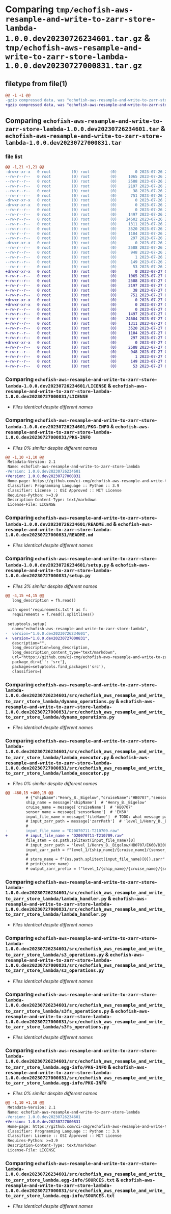 # Comparing `tmp/echofish-aws-resample-and-write-to-zarr-store-lambda-1.0.0.dev20230726234601.tar.gz` & `tmp/echofish-aws-resample-and-write-to-zarr-store-lambda-1.0.0.dev20230727000831.tar.gz`

## filetype from file(1)

```diff
@@ -1 +1 @@
-gzip compressed data, was "echofish-aws-resample-and-write-to-zarr-store-lambda-1.0.0.dev20230726234601.tar", last modified: Wed Jul 26 23:46:54 2023, max compression
+gzip compressed data, was "echofish-aws-resample-and-write-to-zarr-store-lambda-1.0.0.dev20230727000831.tar", last modified: Thu Jul 27 00:09:25 2023, max compression
```

## Comparing `echofish-aws-resample-and-write-to-zarr-store-lambda-1.0.0.dev20230726234601.tar` & `echofish-aws-resample-and-write-to-zarr-store-lambda-1.0.0.dev20230727000831.tar`

### file list

```diff
@@ -1,21 +1,21 @@
-drwxr-xr-x   0 root         (0) root         (0)        0 2023-07-26 23:46:54.471152 echofish-aws-resample-and-write-to-zarr-store-lambda-1.0.0.dev20230726234601/
--rw-r--r--   0 root         (0) root         (0)     1065 2023-07-26 23:45:56.000000 echofish-aws-resample-and-write-to-zarr-store-lambda-1.0.0.dev20230726234601/LICENSE
--rw-r--r--   0 root         (0) root         (0)     2588 2023-07-26 23:46:54.471152 echofish-aws-resample-and-write-to-zarr-store-lambda-1.0.0.dev20230726234601/PKG-INFO
--rw-r--r--   0 root         (0) root         (0)     2197 2023-07-26 23:45:56.000000 echofish-aws-resample-and-write-to-zarr-store-lambda-1.0.0.dev20230726234601/README.md
--rw-r--r--   0 root         (0) root         (0)       38 2023-07-26 23:46:54.471152 echofish-aws-resample-and-write-to-zarr-store-lambda-1.0.0.dev20230726234601/setup.cfg
--rw-r--r--   0 root         (0) root         (0)      751 2023-07-26 23:46:51.000000 echofish-aws-resample-and-write-to-zarr-store-lambda-1.0.0.dev20230726234601/setup.py
-drwxr-xr-x   0 root         (0) root         (0)        0 2023-07-26 23:46:54.467152 echofish-aws-resample-and-write-to-zarr-store-lambda-1.0.0.dev20230726234601/src/
-drwxr-xr-x   0 root         (0) root         (0)        0 2023-07-26 23:46:54.471152 echofish-aws-resample-and-write-to-zarr-store-lambda-1.0.0.dev20230726234601/src/echofish_aws_resample_and_write_to_zarr_store_lambda/
--rw-r--r--   0 root         (0) root         (0)        0 2023-07-26 23:45:56.000000 echofish-aws-resample-and-write-to-zarr-store-lambda-1.0.0.dev20230726234601/src/echofish_aws_resample_and_write_to_zarr_store_lambda/__init__.py
--rw-r--r--   0 root         (0) root         (0)     1497 2023-07-26 23:45:56.000000 echofish-aws-resample-and-write-to-zarr-store-lambda-1.0.0.dev20230726234601/src/echofish_aws_resample_and_write_to_zarr_store_lambda/dynamo_operations.py
--rw-r--r--   0 root         (0) root         (0)    24602 2023-07-26 23:45:56.000000 echofish-aws-resample-and-write-to-zarr-store-lambda-1.0.0.dev20230726234601/src/echofish_aws_resample_and_write_to_zarr_store_lambda/lambda_executor.py
--rw-r--r--   0 root         (0) root         (0)     1311 2023-07-26 23:45:56.000000 echofish-aws-resample-and-write-to-zarr-store-lambda-1.0.0.dev20230726234601/src/echofish_aws_resample_and_write_to_zarr_store_lambda/lambda_handler.py
--rw-r--r--   0 root         (0) root         (0)     3520 2023-07-26 23:45:56.000000 echofish-aws-resample-and-write-to-zarr-store-lambda-1.0.0.dev20230726234601/src/echofish_aws_resample_and_write_to_zarr_store_lambda/s3_operations.py
--rw-r--r--   0 root         (0) root         (0)     1104 2023-07-26 23:45:56.000000 echofish-aws-resample-and-write-to-zarr-store-lambda-1.0.0.dev20230726234601/src/echofish_aws_resample_and_write_to_zarr_store_lambda/s3fs_operations.py
--rw-r--r--   0 root         (0) root         (0)      297 2023-07-26 23:45:56.000000 echofish-aws-resample-and-write-to-zarr-store-lambda-1.0.0.dev20230726234601/src/echofish_aws_resample_and_write_to_zarr_store_lambda/sns_operations.py
-drwxr-xr-x   0 root         (0) root         (0)        0 2023-07-26 23:46:54.471152 echofish-aws-resample-and-write-to-zarr-store-lambda-1.0.0.dev20230726234601/src/echofish_aws_resample_and_write_to_zarr_store_lambda.egg-info/
--rw-r--r--   0 root         (0) root         (0)     2588 2023-07-26 23:46:54.000000 echofish-aws-resample-and-write-to-zarr-store-lambda-1.0.0.dev20230726234601/src/echofish_aws_resample_and_write_to_zarr_store_lambda.egg-info/PKG-INFO
--rw-r--r--   0 root         (0) root         (0)      948 2023-07-26 23:46:54.000000 echofish-aws-resample-and-write-to-zarr-store-lambda-1.0.0.dev20230726234601/src/echofish_aws_resample_and_write_to_zarr_store_lambda.egg-info/SOURCES.txt
--rw-r--r--   0 root         (0) root         (0)        1 2023-07-26 23:46:54.000000 echofish-aws-resample-and-write-to-zarr-store-lambda-1.0.0.dev20230726234601/src/echofish_aws_resample_and_write_to_zarr_store_lambda.egg-info/dependency_links.txt
--rw-r--r--   0 root         (0) root         (0)      149 2023-07-26 23:46:54.000000 echofish-aws-resample-and-write-to-zarr-store-lambda-1.0.0.dev20230726234601/src/echofish_aws_resample_and_write_to_zarr_store_lambda.egg-info/requires.txt
--rw-r--r--   0 root         (0) root         (0)       53 2023-07-26 23:46:54.000000 echofish-aws-resample-and-write-to-zarr-store-lambda-1.0.0.dev20230726234601/src/echofish_aws_resample_and_write_to_zarr_store_lambda.egg-info/top_level.txt
+drwxr-xr-x   0 root         (0) root         (0)        0 2023-07-27 00:09:25.304296 echofish-aws-resample-and-write-to-zarr-store-lambda-1.0.0.dev20230727000831/
+-rw-r--r--   0 root         (0) root         (0)     1065 2023-07-27 00:08:26.000000 echofish-aws-resample-and-write-to-zarr-store-lambda-1.0.0.dev20230727000831/LICENSE
+-rw-r--r--   0 root         (0) root         (0)     2588 2023-07-27 00:09:25.304296 echofish-aws-resample-and-write-to-zarr-store-lambda-1.0.0.dev20230727000831/PKG-INFO
+-rw-r--r--   0 root         (0) root         (0)     2197 2023-07-27 00:08:26.000000 echofish-aws-resample-and-write-to-zarr-store-lambda-1.0.0.dev20230727000831/README.md
+-rw-r--r--   0 root         (0) root         (0)       38 2023-07-27 00:09:25.304296 echofish-aws-resample-and-write-to-zarr-store-lambda-1.0.0.dev20230727000831/setup.cfg
+-rw-r--r--   0 root         (0) root         (0)      751 2023-07-27 00:09:22.000000 echofish-aws-resample-and-write-to-zarr-store-lambda-1.0.0.dev20230727000831/setup.py
+drwxr-xr-x   0 root         (0) root         (0)        0 2023-07-27 00:09:25.300296 echofish-aws-resample-and-write-to-zarr-store-lambda-1.0.0.dev20230727000831/src/
+drwxr-xr-x   0 root         (0) root         (0)        0 2023-07-27 00:09:25.300296 echofish-aws-resample-and-write-to-zarr-store-lambda-1.0.0.dev20230727000831/src/echofish_aws_resample_and_write_to_zarr_store_lambda/
+-rw-r--r--   0 root         (0) root         (0)        0 2023-07-27 00:08:26.000000 echofish-aws-resample-and-write-to-zarr-store-lambda-1.0.0.dev20230727000831/src/echofish_aws_resample_and_write_to_zarr_store_lambda/__init__.py
+-rw-r--r--   0 root         (0) root         (0)     1497 2023-07-27 00:08:26.000000 echofish-aws-resample-and-write-to-zarr-store-lambda-1.0.0.dev20230727000831/src/echofish_aws_resample_and_write_to_zarr_store_lambda/dynamo_operations.py
+-rw-r--r--   0 root         (0) root         (0)    24604 2023-07-27 00:08:26.000000 echofish-aws-resample-and-write-to-zarr-store-lambda-1.0.0.dev20230727000831/src/echofish_aws_resample_and_write_to_zarr_store_lambda/lambda_executor.py
+-rw-r--r--   0 root         (0) root         (0)     1311 2023-07-27 00:08:26.000000 echofish-aws-resample-and-write-to-zarr-store-lambda-1.0.0.dev20230727000831/src/echofish_aws_resample_and_write_to_zarr_store_lambda/lambda_handler.py
+-rw-r--r--   0 root         (0) root         (0)     3520 2023-07-27 00:08:26.000000 echofish-aws-resample-and-write-to-zarr-store-lambda-1.0.0.dev20230727000831/src/echofish_aws_resample_and_write_to_zarr_store_lambda/s3_operations.py
+-rw-r--r--   0 root         (0) root         (0)     1104 2023-07-27 00:08:26.000000 echofish-aws-resample-and-write-to-zarr-store-lambda-1.0.0.dev20230727000831/src/echofish_aws_resample_and_write_to_zarr_store_lambda/s3fs_operations.py
+-rw-r--r--   0 root         (0) root         (0)      297 2023-07-27 00:08:26.000000 echofish-aws-resample-and-write-to-zarr-store-lambda-1.0.0.dev20230727000831/src/echofish_aws_resample_and_write_to_zarr_store_lambda/sns_operations.py
+drwxr-xr-x   0 root         (0) root         (0)        0 2023-07-27 00:09:25.304296 echofish-aws-resample-and-write-to-zarr-store-lambda-1.0.0.dev20230727000831/src/echofish_aws_resample_and_write_to_zarr_store_lambda.egg-info/
+-rw-r--r--   0 root         (0) root         (0)     2588 2023-07-27 00:09:25.000000 echofish-aws-resample-and-write-to-zarr-store-lambda-1.0.0.dev20230727000831/src/echofish_aws_resample_and_write_to_zarr_store_lambda.egg-info/PKG-INFO
+-rw-r--r--   0 root         (0) root         (0)      948 2023-07-27 00:09:25.000000 echofish-aws-resample-and-write-to-zarr-store-lambda-1.0.0.dev20230727000831/src/echofish_aws_resample_and_write_to_zarr_store_lambda.egg-info/SOURCES.txt
+-rw-r--r--   0 root         (0) root         (0)        1 2023-07-27 00:09:25.000000 echofish-aws-resample-and-write-to-zarr-store-lambda-1.0.0.dev20230727000831/src/echofish_aws_resample_and_write_to_zarr_store_lambda.egg-info/dependency_links.txt
+-rw-r--r--   0 root         (0) root         (0)      149 2023-07-27 00:09:25.000000 echofish-aws-resample-and-write-to-zarr-store-lambda-1.0.0.dev20230727000831/src/echofish_aws_resample_and_write_to_zarr_store_lambda.egg-info/requires.txt
+-rw-r--r--   0 root         (0) root         (0)       53 2023-07-27 00:09:25.000000 echofish-aws-resample-and-write-to-zarr-store-lambda-1.0.0.dev20230727000831/src/echofish_aws_resample_and_write_to_zarr_store_lambda.egg-info/top_level.txt
```

### Comparing `echofish-aws-resample-and-write-to-zarr-store-lambda-1.0.0.dev20230726234601/LICENSE` & `echofish-aws-resample-and-write-to-zarr-store-lambda-1.0.0.dev20230727000831/LICENSE`

 * *Files identical despite different names*

### Comparing `echofish-aws-resample-and-write-to-zarr-store-lambda-1.0.0.dev20230726234601/PKG-INFO` & `echofish-aws-resample-and-write-to-zarr-store-lambda-1.0.0.dev20230727000831/PKG-INFO`

 * *Files 0% similar despite different names*

```diff
@@ -1,10 +1,10 @@
 Metadata-Version: 2.1
 Name: echofish-aws-resample-and-write-to-zarr-store-lambda
-Version: 1.0.0.dev20230726234601
+Version: 1.0.0.dev20230727000831
 Home-page: https://github.com/ci-cmg/echofish-aws-resample-and-write-to-zarr-store-lambda
 Classifier: Programming Language :: Python :: 3.9
 Classifier: License :: OSI Approved :: MIT License
 Requires-Python: >=3.9
 Description-Content-Type: text/markdown
 License-File: LICENSE
```

### Comparing `echofish-aws-resample-and-write-to-zarr-store-lambda-1.0.0.dev20230726234601/README.md` & `echofish-aws-resample-and-write-to-zarr-store-lambda-1.0.0.dev20230727000831/README.md`

 * *Files identical despite different names*

### Comparing `echofish-aws-resample-and-write-to-zarr-store-lambda-1.0.0.dev20230726234601/setup.py` & `echofish-aws-resample-and-write-to-zarr-store-lambda-1.0.0.dev20230727000831/setup.py`

 * *Files 3% similar despite different names*

```diff
@@ -4,15 +4,15 @@
   long_description = fh.read()
 
 with open('requirements.txt') as f:
   requirements = f.read().splitlines()
 
 setuptools.setup(
   name="echofish-aws-resample-and-write-to-zarr-store-lambda",
-  version="1.0.0.dev20230726234601",
+  version="1.0.0.dev20230727000831",
   description="",
   long_description=long_description,
   long_description_content_type="text/markdown",
   url="https://github.com/ci-cmg/echofish-aws-resample-and-write-to-zarr-store-lambda",
   package_dir={'': 'src'},
   packages=setuptools.find_packages('src'),
   classifiers=[
```

### Comparing `echofish-aws-resample-and-write-to-zarr-store-lambda-1.0.0.dev20230726234601/src/echofish_aws_resample_and_write_to_zarr_store_lambda/dynamo_operations.py` & `echofish-aws-resample-and-write-to-zarr-store-lambda-1.0.0.dev20230727000831/src/echofish_aws_resample_and_write_to_zarr_store_lambda/dynamo_operations.py`

 * *Files identical despite different names*

### Comparing `echofish-aws-resample-and-write-to-zarr-store-lambda-1.0.0.dev20230726234601/src/echofish_aws_resample_and_write_to_zarr_store_lambda/lambda_executor.py` & `echofish-aws-resample-and-write-to-zarr-store-lambda-1.0.0.dev20230727000831/src/echofish_aws_resample_and_write_to_zarr_store_lambda/lambda_executor.py`

 * *Files 0% similar despite different names*

```diff
@@ -460,15 +460,15 @@
         # {"shipName":"Henry_B._Bigelow","cruiseName":"HB0707","sensorName":"EK60","fileName":"D20070711-T210709.raw"}
         ship_name = message['shipName']  # 'Henry_B._Bigelow'
         cruise_name = message['cruiseName']  # 'HB0707'
         sensor_name = message['sensorName']  # 'EK60'
         input_file_name = message['fileName']  # TODO: what message parameters are passed in?
         # input_zarr_path = message['zarrPath']  # 'level_1/Henry_B._Bigelow/HB0707/EK60/D20070712-T152416.zarr',
         #
-        input_file_name = "D20070711-T210709.raw"
+        # input_file_name = "D20070711-T210709.raw"
         file_stem = os.path.splitext(input_file_name)[0]
         # input_zarr_path = 'level_1/Henry_B._Bigelow/HB0707/EK60/D20070712-T152416.zarr'
         input_zarr_path = f"level_1/{ship_name}/{cruise_name}/{sensor_name}/{file_stem}.zarr"
         #
         # store_name = f"{os.path.splitext(input_file_name)[0]}.zarr"
         # print(store_name)
         # output_zarr_prefix = f"level_1/{ship_name}/{cruise_name}/{sensor_name}"
```

### Comparing `echofish-aws-resample-and-write-to-zarr-store-lambda-1.0.0.dev20230726234601/src/echofish_aws_resample_and_write_to_zarr_store_lambda/lambda_handler.py` & `echofish-aws-resample-and-write-to-zarr-store-lambda-1.0.0.dev20230727000831/src/echofish_aws_resample_and_write_to_zarr_store_lambda/lambda_handler.py`

 * *Files identical despite different names*

### Comparing `echofish-aws-resample-and-write-to-zarr-store-lambda-1.0.0.dev20230726234601/src/echofish_aws_resample_and_write_to_zarr_store_lambda/s3_operations.py` & `echofish-aws-resample-and-write-to-zarr-store-lambda-1.0.0.dev20230727000831/src/echofish_aws_resample_and_write_to_zarr_store_lambda/s3_operations.py`

 * *Files identical despite different names*

### Comparing `echofish-aws-resample-and-write-to-zarr-store-lambda-1.0.0.dev20230726234601/src/echofish_aws_resample_and_write_to_zarr_store_lambda/s3fs_operations.py` & `echofish-aws-resample-and-write-to-zarr-store-lambda-1.0.0.dev20230727000831/src/echofish_aws_resample_and_write_to_zarr_store_lambda/s3fs_operations.py`

 * *Files identical despite different names*

### Comparing `echofish-aws-resample-and-write-to-zarr-store-lambda-1.0.0.dev20230726234601/src/echofish_aws_resample_and_write_to_zarr_store_lambda.egg-info/PKG-INFO` & `echofish-aws-resample-and-write-to-zarr-store-lambda-1.0.0.dev20230727000831/src/echofish_aws_resample_and_write_to_zarr_store_lambda.egg-info/PKG-INFO`

 * *Files 0% similar despite different names*

```diff
@@ -1,10 +1,10 @@
 Metadata-Version: 2.1
 Name: echofish-aws-resample-and-write-to-zarr-store-lambda
-Version: 1.0.0.dev20230726234601
+Version: 1.0.0.dev20230727000831
 Home-page: https://github.com/ci-cmg/echofish-aws-resample-and-write-to-zarr-store-lambda
 Classifier: Programming Language :: Python :: 3.9
 Classifier: License :: OSI Approved :: MIT License
 Requires-Python: >=3.9
 Description-Content-Type: text/markdown
 License-File: LICENSE
```

### Comparing `echofish-aws-resample-and-write-to-zarr-store-lambda-1.0.0.dev20230726234601/src/echofish_aws_resample_and_write_to_zarr_store_lambda.egg-info/SOURCES.txt` & `echofish-aws-resample-and-write-to-zarr-store-lambda-1.0.0.dev20230727000831/src/echofish_aws_resample_and_write_to_zarr_store_lambda.egg-info/SOURCES.txt`

 * *Files identical despite different names*


